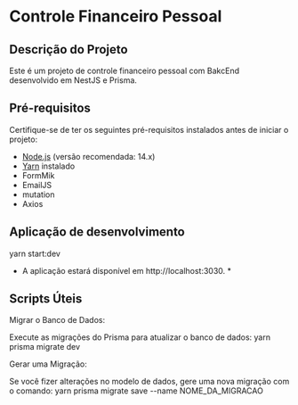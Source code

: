 # Controle Financeiro Pessoal

## Descrição do Projeto

Este é um projeto de controle financeiro pessoal com BakcEnd desenvolvido em NestJS e Prisma.

## Pré-requisitos

Certifique-se de ter os seguintes pré-requisitos instalados antes de iniciar o projeto:

- [Node.js](https://nodejs.org/) (versão recomendada: 14.x)
- [Yarn](https://yarnpkg.com/) instalado
- FormMik
- EmailJS
- mutation
- Axios

## Aplicação de desenvolvimento 
yarn start:dev

* A aplicação estará disponível em http://localhost:3030. *

## Scripts Úteis
Migrar o Banco de Dados:

Execute as migrações do Prisma para atualizar o banco de dados:
yarn prisma migrate dev

Gerar uma Migração:

Se você fizer alterações no modelo de dados, gere uma nova migração com o comando:
yarn prisma migrate save --name NOME_DA_MIGRACAO
